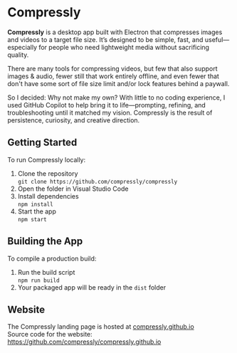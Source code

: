 # Compressly

**Compressly** is a desktop app built with Electron that compresses images and videos to a target file size. It’s designed to be simple, fast, and useful—especially for people who need lightweight media without sacrificing quality.

There are many tools for compressing videos, but few that also support
images & audio, fewer still that work entirely offline, and even fewer
that don't have some sort of file size limit and/or lock features
behind a paywall.

So I decided: Why not make my own? With little to no
coding experience, I used GitHub Copilot to help bring it to
life—prompting, refining, and troubleshooting until it matched my
vision. Compressly is the result of persistence, curiosity, and
creative direction.

## Getting Started

To run Compressly locally:

1. Clone the repository  
   `git clone https://github.com/compressly/compressly`
2. Open the folder in Visual Studio Code
3. Install dependencies  
   `npm install`
4. Start the app  
   `npm start`

## Building the App

To compile a production build:

1. Run the build script  
   `npm run build`
2. Your packaged app will be ready in the `dist` folder

## Website

The Compressly landing page is hosted at [compressly.github.io](https://compressly.github.io)  
Source code for the website: https://github.com/compressly/compressly.github.io
